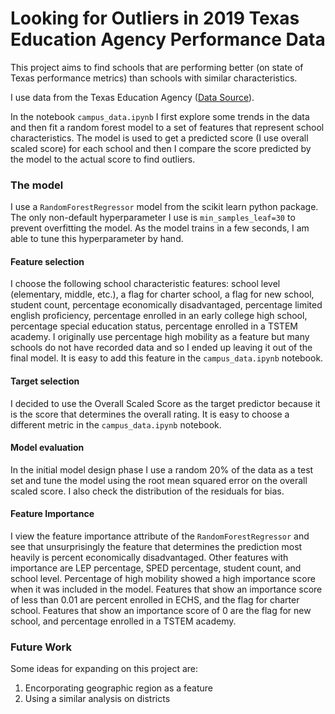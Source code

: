 # Looking for Outliers in 2019 Texas Education Agency Performance Data

This project aims to find schools that are performing better (on state of Texas performance metrics) than schools with similar characteristics.  

I use data from the Texas Education Agency ([Data Source](https://rptsvr1.tea.texas.gov/perfreport/account/2019/download.html)).

In the notebook `campus_data.ipynb` I first explore some trends in the data and then fit a random forest model to a set of features that represent school characteristics.  The model is used to get a predicted score (I use overall scaled score) for each school and then I compare the score predicted by the model to the actual score to find outliers.  

### The model

I use a `RandomForestRegressor` model from the scikit learn python package.  The only non-default hyperparameter I use is `min_samples_leaf=30` to prevent overfitting the model.  As the model trains in a few seconds, I am able to tune this hyperparameter by hand.  

#### Feature selection

I choose the following school characteristic features: school level (elementary, middle, etc.), a flag for charter school, a flag for new school, student count, percentage economically disadvantaged, percentage limited english proficiency, percentage enrolled in an early college high school, percentage special education status, percentage enrolled in a TSTEM academy.  I originally use percentage high mobility as a feature but many schools do not have recorded data and so I ended up leaving it out of the final model.  It is easy to add this feature in the `campus_data.ipynb` notebook.

#### Target selection

I decided to use the Overall Scaled Score as the target predictor because it is the score that determines the overall rating.  It is easy to choose a different metric in the `campus_data.ipynb` notebook.

#### Model evaluation

In the initial model design phase I use a random 20% of the data as a test set and tune the model using the root mean squared error on the overall scaled score.  I also check the distribution of the residuals for bias.

#### Feature Importance

I view the feature importance attribute of the `RandomForestRegressor` and see that unsurprisingly the feature that determines the prediction most heavily is percent economically disadvantaged.  Other features with importance are LEP percentage, SPED percentage, student count, and school level. Percentage of high mobility showed a high importance score when it was included in the model.  Features that show an importance score of less than 0.01 are percent enrolled in ECHS, and the flag for charter school.  Features that show an importance score of 0 are the flag for new school, and percentage enrolled in a TSTEM academy.  

### Future Work

Some ideas for expanding on this project are:
1. Encorporating geographic region as a feature
2. Using a similar analysis on districts

